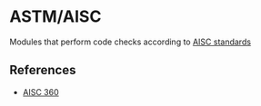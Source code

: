 # ASTM/AISC
Modules that perform code checks according to [AISC standards](https://www.aisc.org/)

## References
- [AISC 360](https://www.aisc.org/globalassets/aisc/publications/standards/a360-16-spec-and-commentary_march-2021_linked.pdf)
